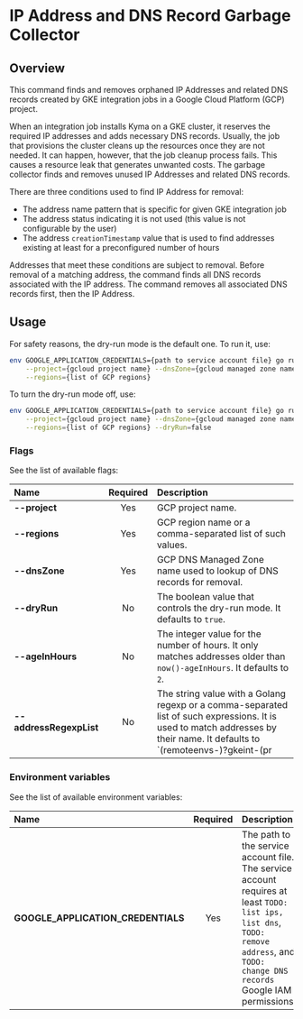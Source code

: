 # IP Address and DNS Record Garbage Collector

## Overview

This command finds and removes orphaned IP Addresses and related DNS records created by GKE integration jobs in a Google Cloud Platform (GCP) project.

When an integration job installs Kyma on a GKE cluster, it reserves the required IP addresses and adds necessary DNS records.
Usually, the job that provisions the cluster cleans up the resources once they are not needed.
It can happen, however, that the job cleanup process fails.
This causes a resource leak that generates unwanted costs.
The garbage collector finds and removes unused IP Addresses and related DNS records.


There are three conditions used to find IP Address for removal:
- The address name pattern that is specific for given GKE integration job
- The address status indicating it is not used (this value is not configurable by the user)
- The address `creationTimestamp` value that is used to find addresses existing at least for a preconfigured number of hours

Addresses that meet these conditions are subject to removal.
Before removal of a matching address, the command finds all DNS records associated with the IP address.
The command removes all associated DNS records first, then the IP Address.

## Usage

For safety reasons, the dry-run mode is the default one.
To run it, use:
```bash
env GOOGLE_APPLICATION_CREDENTIALS={path to service account file} go run main.go \
    --project={gcloud project name} --dnsZone={gcloud managed zone name} \
    --regions={list of GCP regions}
```

To turn the dry-run mode off, use:
```bash
env GOOGLE_APPLICATION_CREDENTIALS={path to service account file} go run main.go \
    --project={gcloud project name} --dnsZone={gcloud managed zone name} \
    --regions={list of GCP regions} --dryRun=false
```

### Flags

See the list of available flags:

| Name                    | Required | Description                                                                                          |
| :---------------------- | :------: | :--------------------------------------------------------------------------------------------------- |
| **--project**           |   Yes    | GCP project name.
| **--regions**           |   Yes    | GCP region name or a comma-separated list of such values.
| **--dnsZone**           |   Yes    | GCP DNS Managed Zone name used to lookup of DNS records for removal.
| **--dryRun**            |    No    | The boolean value that controls the dry-run mode. It defaults to `true`.
| **--ageInHours**        |    No    | The integer value for the number of hours. It only matches addresses older than `now()-ageInHours`. It defaults to `2`.
| **--addressRegexpList** |    No    | The string value with a Golang regexp or a comma-separated list of such expressions. It is used to match addresses by their name. It defaults to `(remoteenvs-)?gkeint-(pr|commit)-.*,(remoteenvs-)?gke-upgrade-(pr|commit)-.*`.

### Environment variables

See the list of available environment variables:

| Name                                  | Required | Description                                                                                          |
| :------------------------------------ | :------: | :--------------------------------------------------------------------------------------------------- |
| **GOOGLE_APPLICATION_CREDENTIALS**    |    Yes   | The path to the service account file. The service account requires at least `TODO: list ips, list dns`, `TODO: remove address`, and `TODO: change DNS records` Google IAM permissions. |
